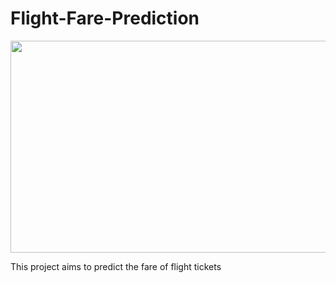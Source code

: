 # Flight-Fare-Prediction

<img src="https://media.istockphoto.com/photos/passengers-commercial-airplane-flying-above-clouds-picture-id955952680?k=6&m=955952680&s=170667a&w=0&h=jhzW3hWHGhNKzUtHQzA5BEXES5CCQJTsFm5Mh9aKeWA=" alt="" width="509" height="339">

This project aims to predict the fare of flight tickets
